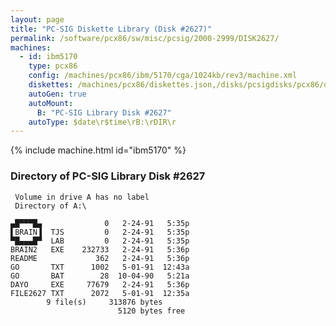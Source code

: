 ```yaml
---
layout: page
title: "PC-SIG Diskette Library (Disk #2627)"
permalink: /software/pcx86/sw/misc/pcsig/2000-2999/DISK2627/
machines:
  - id: ibm5170
    type: pcx86
    config: /machines/pcx86/ibm/5170/cga/1024kb/rev3/machine.xml
    diskettes: /machines/pcx86/diskettes.json,/disks/pcsigdisks/pcx86/diskettes.json
    autoGen: true
    autoMount:
      B: "PC-SIG Library Disk #2627"
    autoType: $date\r$time\rB:\rDIR\r
---
```


{% include machine.html id="ibm5170" %}

### Directory of PC-SIG Library Disk #2627

     Volume in drive A has no label
     Directory of A:\

    ▄█▀▀▀█▄              0   2-24-91   5:35p
    ▌BRAIN▐  TJS         0   2-24-91   5:35p
    ▀█▄▄▄█▀  LAB         0   2-24-91   5:35p
    BRAIN2   EXE    232733   2-24-91   5:36p
    README             362   2-24-91   5:36p
    GO       TXT      1002   5-01-91  12:43a
    GO       BAT        28  10-04-90   5:21a
    DAYO     EXE     77679   2-24-91   5:36p
    FILE2627 TXT      2072   5-01-91  12:35a
            9 file(s)     313876 bytes
                            5120 bytes free

